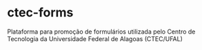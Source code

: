 # ctec-forms
Plataforma para promoção de formulários utilizada pelo Centro de Tecnologia da Universidade Federal de Alagoas (CTEC/UFAL)
